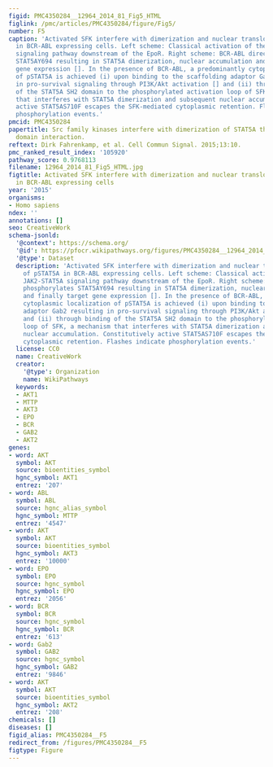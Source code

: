 ```yaml
---
figid: PMC4350284__12964_2014_81_Fig5_HTML
figlink: /pmc/articles/PMC4350284/figure/Fig5/
number: F5
caption: 'Activated SFK interfere with dimerization and nuclear translocation of pSTAT5A
  in BCR-ABL expressing cells. Left scheme: Classical activation of the JAK2-STAT5A
  signaling pathway downstream of the EpoR. Right scheme: BCR-ABL directly phosphorylates
  STAT5AY694 resulting in STAT5A dimerization, nuclear accumulation and finally target
  gene expression []. In the presence of BCR-ABL, a predominantly cytoplasmic localization
  of pSTAT5A is achieved (i) upon binding to the scaffolding adaptor Gab2 resulting
  in pro-survival signaling through PI3K/Akt activation [] and (ii) through binding
  of the STAT5A SH2 domain to the phosphorylated activation loop of SFK, a mechanism
  that interferes with STAT5A dimerization and subsequent nuclear accumulation. Constitutively
  active STAT5AS710F escapes the SFK-mediated cytoplasmic retention. Flashes indicate
  phosphorylation events.'
pmcid: PMC4350284
papertitle: Src family kinases interfere with dimerization of STAT5A through a phosphotyrosine-SH2
  domain interaction.
reftext: Dirk Fahrenkamp, et al. Cell Commun Signal. 2015;13:10.
pmc_ranked_result_index: '105920'
pathway_score: 0.9768113
filename: 12964_2014_81_Fig5_HTML.jpg
figtitle: Activated SFK interfere with dimerization and nuclear translocation of pSTAT5A
  in BCR-ABL expressing cells
year: '2015'
organisms:
- Homo sapiens
ndex: ''
annotations: []
seo: CreativeWork
schema-jsonld:
  '@context': https://schema.org/
  '@id': https://pfocr.wikipathways.org/figures/PMC4350284__12964_2014_81_Fig5_HTML.html
  '@type': Dataset
  description: 'Activated SFK interfere with dimerization and nuclear translocation
    of pSTAT5A in BCR-ABL expressing cells. Left scheme: Classical activation of the
    JAK2-STAT5A signaling pathway downstream of the EpoR. Right scheme: BCR-ABL directly
    phosphorylates STAT5AY694 resulting in STAT5A dimerization, nuclear accumulation
    and finally target gene expression []. In the presence of BCR-ABL, a predominantly
    cytoplasmic localization of pSTAT5A is achieved (i) upon binding to the scaffolding
    adaptor Gab2 resulting in pro-survival signaling through PI3K/Akt activation []
    and (ii) through binding of the STAT5A SH2 domain to the phosphorylated activation
    loop of SFK, a mechanism that interferes with STAT5A dimerization and subsequent
    nuclear accumulation. Constitutively active STAT5AS710F escapes the SFK-mediated
    cytoplasmic retention. Flashes indicate phosphorylation events.'
  license: CC0
  name: CreativeWork
  creator:
    '@type': Organization
    name: WikiPathways
  keywords:
  - AKT1
  - MTTP
  - AKT3
  - EPO
  - BCR
  - GAB2
  - AKT2
genes:
- word: AKT
  symbol: AKT
  source: bioentities_symbol
  hgnc_symbol: AKT1
  entrez: '207'
- word: ABL
  symbol: ABL
  source: hgnc_alias_symbol
  hgnc_symbol: MTTP
  entrez: '4547'
- word: AKT
  symbol: AKT
  source: bioentities_symbol
  hgnc_symbol: AKT3
  entrez: '10000'
- word: EPO
  symbol: EPO
  source: hgnc_symbol
  hgnc_symbol: EPO
  entrez: '2056'
- word: BCR
  symbol: BCR
  source: hgnc_symbol
  hgnc_symbol: BCR
  entrez: '613'
- word: Gab2
  symbol: GAB2
  source: hgnc_symbol
  hgnc_symbol: GAB2
  entrez: '9846'
- word: AKT
  symbol: AKT
  source: bioentities_symbol
  hgnc_symbol: AKT2
  entrez: '208'
chemicals: []
diseases: []
figid_alias: PMC4350284__F5
redirect_from: /figures/PMC4350284__F5
figtype: Figure
---
```

